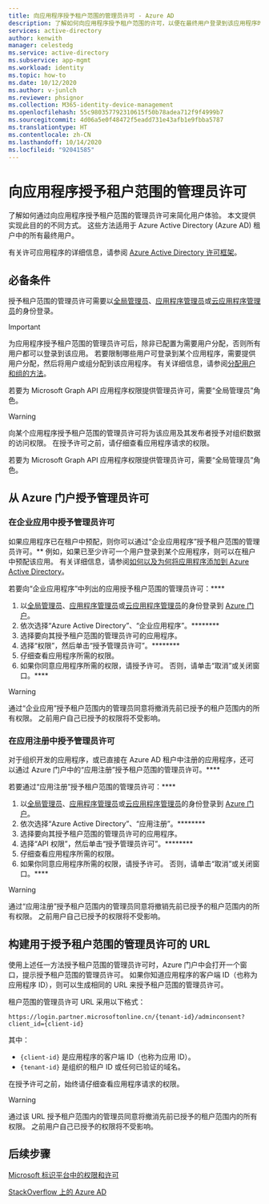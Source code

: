 ```yaml
---
title: 向应用程序授予租户范围的管理员许可 - Azure AD
description: 了解如何向应用程序授予租户范围的许可，以便在最终用户登录到该应用程序时不提示他们授予许可。
services: active-directory
author: kenwith
manager: celestedg
ms.service: active-directory
ms.subservice: app-mgmt
ms.workload: identity
ms.topic: how-to
ms.date: 10/12/2020
ms.author: v-junlch
ms.reviewer: phsignor
ms.collection: M365-identity-device-management
ms.openlocfilehash: 55c980357792310615f50b78adea712f9f4999b7
ms.sourcegitcommit: 4d06a5e0f48472f5eadd731e43afb1e9fbba5787
ms.translationtype: HT
ms.contentlocale: zh-CN
ms.lasthandoff: 10/14/2020
ms.locfileid: "92041585"
---
```

# <a name="grant-tenant-wide-admin-consent-to-an-application"></a>向应用程序授予租户范围的管理员许可

了解如何通过向应用程序授予租户范围的管理员许可来简化用户体验。 本文提供实现此目的的不同方式。 这些方法适用于 Azure Active Directory (Azure AD) 租户中的所有最终用户。

有关许可应用程序的详细信息，请参阅 [Azure Active Directory 许可框架](../develop/consent-framework.md)。

## <a name="prerequisites"></a>必备条件

授予租户范围的管理员许可需要以[全局管理员](../users-groups-roles/directory-assign-admin-roles.md#global-administrator--company-administrator)、[应用程序管理员](../users-groups-roles/directory-assign-admin-roles.md#application-administrator)或[云应用程序管理员](../users-groups-roles/directory-assign-admin-roles.md#cloud-application-administrator)的身份登录。

> [!IMPORTANT]
> 为应用程序授予租户范围的管理员许可后，除非已配置为需要用户分配，否则所有用户都可以登录到该应用。 若要限制哪些用户可登录到某个应用程序，需要提供用户分配，然后将用户或组分配到该应用程序。 有关详细信息，请参阅[分配用户和组的方法](methods-for-assigning-users-and-groups.md)。
>
> 若要为 Microsoft Graph API 应用程序权限提供管理员许可，需要“全局管理员”角色。

> [!WARNING]
> 向某个应用程序授予租户范围的管理员许可将为该应用及其发布者授予对组织数据的访问权限。 在授予许可之前，请仔细查看应用程序请求的权限。
>
> 若要为 Microsoft Graph API 应用程序权限提供管理员许可，需要“全局管理员”角色。

## <a name="grant-admin-consent-from-the-azure-portal"></a>从 Azure 门户授予管理员许可

### <a name="grant-admin-consent-in-enterprise-apps"></a>在企业应用中授予管理员许可

如果应用程序已在租户中预配，则你可以通过“企业应用程序”授予租户范围的管理员许可。** 例如，如果已至少许可一个用户登录到某个应用程序，则可以在租户中预配该应用。 有关详细信息，请参阅[如何以及为何将应用程序添加到 Azure Active Directory](../develop/active-directory-how-applications-are-added.md)。

若要向“企业应用程序”中列出的应用授予租户范围的管理员许可：****

1. 以[全局管理员](../users-groups-roles/directory-assign-admin-roles.md#global-administrator--company-administrator)、[应用程序管理员](../users-groups-roles/directory-assign-admin-roles.md#application-administrator)或[云应用程序管理员](../users-groups-roles/directory-assign-admin-roles.md#cloud-application-administrator)的身份登录到 [Azure 门户](https://portal.azure.cn)。
2. 依次选择“Azure Active Directory”、“企业应用程序”。********
3. 选择要向其授予租户范围的管理员许可的应用程序。
4. 选择“权限”，然后单击“授予管理员许可”。********
5. 仔细查看应用程序所需的权限。
6. 如果你同意应用程序所需的权限，请授予许可。 否则，请单击“取消”或关闭窗口。****

> [!WARNING]
> 通过“企业应用”授予租户范围内的管理员同意将撤消先前已授予的租户范围内的所有权限。 之前用户自己已授予的权限将不受影响。 

### <a name="grant-admin-consent-in-app-registrations"></a>在应用注册中授予管理员许可

对于组织开发的应用程序，或已直接在 Azure AD 租户中注册的应用程序，还可以通过 Azure 门户中的“应用注册”授予租户范围的管理员许可。****

若要通过“应用注册”授予租户范围的管理员许可：****

1. 以[全局管理员](../users-groups-roles/directory-assign-admin-roles.md#global-administrator--company-administrator)、[应用程序管理员](../users-groups-roles/directory-assign-admin-roles.md#application-administrator)或[云应用程序管理员](../users-groups-roles/directory-assign-admin-roles.md#cloud-application-administrator)的身份登录到 [Azure 门户](https://portal.azure.cn)。
2. 依次选择“Azure Active Directory”、“应用注册”。********
3. 选择要向其授予租户范围的管理员许可的应用程序。
4. 选择“API 权限”，然后单击“授予管理员许可”。********
5. 仔细查看应用程序所需的权限。
6. 如果你同意应用程序所需的权限，请授予许可。 否则，请单击“取消”或关闭窗口。****

> [!WARNING]
> 通过“应用注册”授予租户范围内的管理员同意将撤销先前已授予的租户范围内的所有权限。 之前用户自己已授予的权限将不受影响。 

## <a name="construct-the-url-for-granting-tenant-wide-admin-consent"></a>构建用于授予租户范围的管理员许可的 URL

使用上述任一方法授予租户范围的管理员许可时，Azure 门户中会打开一个窗口，提示授予租户范围的管理员许可。 如果你知道应用程序的客户端 ID（也称为应用程序 ID），则可以生成相同的 URL 来授予租户范围的管理员许可。

租户范围的管理员许可 URL 采用以下格式：

```http
https://login.partner.microsoftonline.cn/{tenant-id}/adminconsent?client_id={client-id}
```

其中：

* `{client-id}` 是应用程序的客户端 ID（也称为应用 ID）。
* `{tenant-id}` 是组织的租户 ID 或任何已验证的域名。

在授予许可之前，始终请仔细查看应用程序请求的权限。

> [!WARNING]
> 通过该 URL 授予租户范围内的管理员同意将撤消先前已授予的租户范围内的所有权限。 之前用户自己已授予的权限将不受影响。 

## <a name="next-steps"></a>后续步骤

[Microsoft 标识平台中的权限和许可](../develop/active-directory-v2-scopes.md)

[StackOverflow 上的 Azure AD](https://stackoverflow.com/questions/tagged/azure-active-directory)

